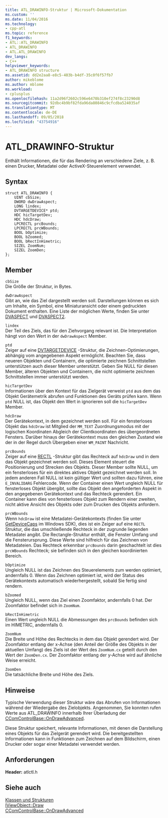 ```yaml
---
title: ATL_DRAWINFO-Struktur | Microsoft-Dokumentation
ms.custom: ''
ms.date: 11/04/2016
ms.technology:
- cpp-atl
ms.topic: reference
f1_keywords:
- ATL::ATL_DRAWINFO
- ATL_DRAWINFO
- ATL.ATL_DRAWINFO
dev_langs:
- C++
helpviewer_keywords:
- ATL_DRAWINFO structure
ms.assetid: dd2e2aa8-e8c5-403b-b4df-35c0f6f57fb7
author: mikeblome
ms.author: mblome
ms.workload:
- cplusplus
ms.openlocfilehash: 11a2d96f2602c596e6470b310ef274f8c23290d8
ms.sourcegitcommit: 92dbc4b9bf82fda96da80846c9cfcdba524035af
ms.translationtype: MT
ms.contentlocale: de-DE
ms.lasthandoff: 09/05/2018
ms.locfileid: "43754916"
---
```

# <a name="atldrawinfo-structure"></a>ATL_DRAWINFO-Struktur

Enthält Informationen, die für das Rendering an verschiedene Ziele, z. B. einen Drucker, Metadatei oder ActiveX-Steuerelement verwendet.

## <a name="syntax"></a>Syntax

```
struct ATL_DRAWINFO {
    UINT cbSize;
    DWORD dwDrawAspect;
    LONG lindex;
    DVTARGETDEVICE* ptd;
    HDC hicTargetDev;
    HDC hdcDraw;
    LPCRECTL prcBounds;
    LPCRECTL prcWBounds;
    BOOL bOptimize;
    BOOL bZoomed;
    BOOL bRectInHimetric;
    SIZEL ZoomNum;
    SIZEL ZoomDen;
};
```

## <a name="members"></a>Member

`cbSize`  
Die Größe der Struktur, in Bytes.

`dwDrawAspect`  
Gibt an, wie das Ziel dargestellt werden soll. Darstellungen können es sich um Inhalte, ein Symbol, eine Miniaturansicht oder einem gedruckten Dokument enthalten. Eine Liste der möglichen Werte, finden Sie unter [DVASPECT](/windows/desktop/api/wtypes/ne-wtypes-tagdvaspect) und [DVASPECT2](/windows/desktop/api/ocidl/ne-ocidl-tagdvaspect2).

`lindex`  
Der Teil des Ziels, das für den Ziehvorgang relevant ist. Die Interpretation hängt von den Wert in der `dwDrawAspect` Member.

`ptd`  
Zeiger auf eine [DVTARGETDEVICE](/windows/desktop/api/objidl/ns-objidl-tagdvtargetdevice) -Struktur, die Zeichnen-Optimierungen, abhängig vom angegebenen Aspekt ermöglicht. Beachten Sie, dass neueren Objekten und Containern, die optimierte zeichnen Schnittstellen unterstützen auch dieser Member unterstützt. Geben Sie NULL für diesen Member, älteren Objekten und Containern, die nicht optimierte zeichnen Schnittstellen immer unterstützt werden.

`hicTargetDev`  
Informationen über den Kontext für das Zielgerät verweist `ptd` aus dem das Objekt Gerätemetrik abrufen und Funktionen des Geräts prüfen kann. Wenn `ptd` NULL ist, das Objekt den Wert in ignorieren soll die `hicTargetDev` Member.

`hdcDraw`  
Der Gerätekontext, in dem gezeichnet werden soll. Für ein fensterloses Objekt das `hdcDraw` ist Mitglied der `MM_TEXT` Zuordnungsmodus mit der logischen Koordinaten Abgleich der Clientkoordinaten des übergeordneten Fensters. Darüber hinaus der Gerätekontext muss den gleichen Zustand wie der in der Regel durch Übergeben einer `WM_PAINT` Nachricht.

`prcBounds`  
Zeiger auf eine [RECTL](https://msdn.microsoft.com/library/windows/desktop/dd162907) -Struktur gibt das Rechteck auf `hdcDraw` und in dem das Objekt gezeichnet werden soll. Dieses Element steuert die Positionierung und Strecken des Objekts. Dieser Member sollte NULL, um ein fensterloses für ein direktes aktives Objekt gezeichnet werden soll. In jedem anderen Fall NULL ist kein gültiger Wert und sollten dazu führen, eine `E_INVALIDARG` Fehlercode. Wenn der Container einen Wert ungleich NULL für fensterloses Objekt übergibt, sollte das Objekt den angeforderten Aspekt in den angegebenen Gerätekontext und das Rechteck gerendert. Ein Container kann dies von fensterloses Objekt zum Rendern einer zweiten, nicht aktive Ansicht des Objekts oder zum Drucken des Objekts anfordern.

`prcWBounds`  
Wenn `hdcDraw` ist eine Metadatei-Gerätekontexts (finden Sie unter [GetDeviceCaps](/windows/desktop/api/wingdi/nf-wingdi-getdevicecaps) im Windows SDK), dies ist ein Zeiger auf eine `RECTL` Struktur, die das umschließende Rechteck in der zugrunde liegenden Metadatei angibt. Die Rectangle-Struktur enthält, die Fenster Umfang und die Fensterursprung. Diese Werte sind hilfreich für das Zeichnen von Metadateien. Das Rechteck erkennbar `prcBounds` darin geschachtelt ist dies `prcWBounds` Rechteck; sie befinden sich in den gleichen koordinierten Bereich.

`bOptimize`  
Ungleich NULL ist das Zeichnen des Steuerelements zum werden optimiert, andernfalls 0. Wenn das Zeichnen optimiert ist, wird der Status des Gerätekontexts automatisch wiederhergestellt, sobald Sie fertig sind rendern.

`bZoomed`  
Ungleich NULL, wenn das Ziel einen Zoomfaktor, andernfalls 0 hat. Der Zoomfaktor befindet sich in `ZoomNum`.

`bRectInHimetric`  
Einen Wert ungleich NULL die Abmessungen des `prcBounds` befinden sich im HIMETRIC, andernfalls 0.

`ZoomNum`  
Die Breite und Höhe des Rechtecks in dem das Objekt gerendert wird. Der Zoomfaktor entlang der x-Achse (den Anteil der Größe des Objekts in der aktuellen Umfang) des Ziels ist der Wert des `ZoomNum.cx` geteilt durch den Wert der `ZoomDen.cx`. Der Zoomfaktor entlang der y-Achse wird auf ähnliche Weise erreicht.

`ZoomDen`  
Die tatsächliche Breite und Höhe des Ziels.

## <a name="remarks"></a>Hinweise

Typische Verwendung dieser Struktur wäre das Abrufen von Informationen während der Wiedergabe des Zielobjekts. Angenommen, Sie konnten rufen Werte aus ATL_DRAWINFO innerhalb Ihrer Überladung der [CComControlBase::OnDrawAdvanced](ccomcontrolbase-class.md#ondrawadvanced).

Diese Struktur speichert, relevante Informationen, mit denen die Darstellung eines Objekts für das Zielgerät gerendert wird. Die bereitgestellten Informationen kann in Funktionen zum Zeichnen auf dem Bildschirm, einen Drucker oder sogar einer Metadatei verwendet werden.

## <a name="requirements"></a>Anforderungen

**Header:** atlctl.h

## <a name="see-also"></a>Siehe auch

[Klassen und Strukturen](../../atl/reference/atl-classes.md)  
[IViewObject::Draw](/windows/desktop/api/oleidl/nf-oleidl-iviewobject-draw)  
[CComControlBase::OnDrawAdvanced](../../atl/reference/ccomcontrolbase-class.md#ondrawadvanced)
